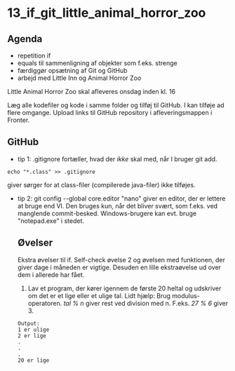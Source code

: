# 13_if_git_little_animal_horror_zoo
## Agenda
* repetition if
* equals til sammenligning af objekter som f.eks. strenge
* færdiggør opsætning af Git og GitHub
* arbejd med Little Inn og Animal Horror Zoo

Little Animal Horror Zoo skal afleveres onsdag inden kl. 16

Læg alle kodefiler og kode i samme folder og tilføj til GitHub. I kan tilføje ad flere omgange. Upload links til GitHub repository i afleveringsmappen i Fronter.
  
## GitHub
  * tip 1: .gitignore fortæller, hvad der *ikke* skal med, når I bruger git add.
  `````
  echo "*.class" >> .gitignore
  `````
  giver sørger for at class-filer (compilerede java-filer) ikke tilføjes.
* tip 2: git config --global core.editor "nano" giver en editor, der er lettere at bruge end VI. Den bruges kun, når det bliver svært, som f.eks. ved manglende commit-besked. Windows-brugere kan evt. bruge "notepad.exe" i stedet.
  ## Øvelser
  Ekstra øvelser til if. Self-check øvelse 2 og øvelsen med funktionen, der giver dage i måneden er vigtige. Desuden en lille ekstraøvelse ud over dem i allerede har fået.
  
  1. Lav et program, der kører igennem de første 20 heltal og udskriver om det er et lige eller et ulige tal. Lidt hjælp: Brug modulus-operatoren. *tal % n* giver rest ved division med n. F.eks. *27 % 6* giver 3.
  
  
  ``````
  Output:
  1 er ulige
  2 er lige
  .
  .
  .
  20 er lige
  ``````

